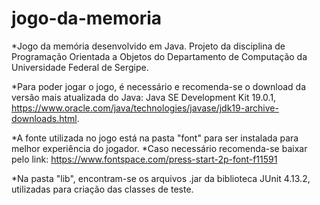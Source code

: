 # jogo-da-memoria
 *Jogo da memória desenvolvido em Java. Projeto da disciplina de Programação Orientada a Objetos do Departamento de Computação da Universidade Federal de Sergipe.

*Para poder jogar o jogo, é necessário e recomenda-se o download da versão mais atualizada do Java:
Java SE Development Kit 19.0.1, https://www.oracle.com/java/technologies/javase/jdk19-archive-downloads.html.

*A fonte utilizada no jogo está na pasta "font" para ser instalada para melhor experiência do jogador.
*Caso necessário recomenda-se baixar pelo link: https://www.fontspace.com/press-start-2p-font-f11591

*Na pasta "lib", encontram-se os arquivos .jar da biblioteca JUnit 4.13.2,
utilizadas para criação das classes de teste.